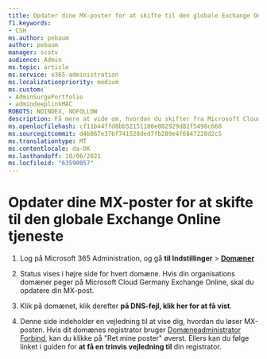 ```yaml
---
title: Opdater dine MX-poster for at skifte til den globale Exchange Online tjeneste
f1.keywords:
- CSH
ms.author: pebaum
author: pebaum
manager: scotv
audience: Admin
ms.topic: article
ms.service: o365-administration
ms.localizationpriority: medium
ms.custom:
- AdminSurgePortfolio
- admindeeplinkMAC
ROBOTS: NOINDEX, NOFOLLOW
description: Få mere at vide om, hvordan du skifter fra Microsoft Cloud Germany Exchange Online til Exchange Online tjeneste
ms.openlocfilehash: cf11b44ffd8bb52151100e802929d82f5498c668
ms.sourcegitcommit: d4b867e37bf741528ded7fb289e4f6847228d2c5
ms.translationtype: MT
ms.contentlocale: da-DK
ms.lasthandoff: 10/06/2021
ms.locfileid: "63590057"
---
```

# <a name="update-your-mx-records-to-transition-to-the-global-exchange-online-service"></a>Opdater dine MX-poster for at skifte til den globale Exchange Online tjeneste

1. Log på Microsoft 365 Administration, og gå **til Indstillinger** >  <a href="https://go.microsoft.com/fwlink/p/?linkid=834818" target="_blank">**Domæner**</a>

2. Status vises i højre side for hvert domæne. Hvis din organisations domæner peger på Microsoft Cloud Germany Exchange Online, skal du opdatere din MX-post.

3. Klik på domænet, klik derefter **på DNS-fejl, klik her for at få vist**.

4. Denne side indeholder en vejledning til at vise dig, hvordan du løser MX-posten. Hvis dit domænes registrator bruger [Domæneadministrator Forbind](../setup/add-domain.md#registrars-with-domain-connect), kan du klikke på "Ret mine poster" øverst. Ellers kan du følge linket i guiden for **at få en trinvis vejledning til** din registrator.